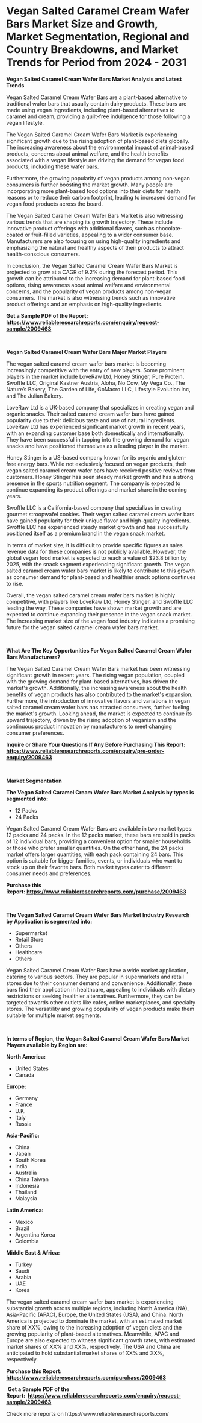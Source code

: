 <p><h1>Vegan Salted Caramel Cream Wafer Bars Market Size and Growth, Market Segmentation, Regional and Country Breakdowns, and Market Trends for Period from 2024 -  2031</h1></p><p><strong>Vegan Salted Caramel Cream Wafer Bars Market Analysis and Latest Trends</strong></p>
<p><p>Vegan Salted Caramel Cream Wafer Bars are a plant-based alternative to traditional wafer bars that usually contain dairy products. These bars are made using vegan ingredients, including plant-based alternatives to caramel and cream, providing a guilt-free indulgence for those following a vegan lifestyle.</p><p>The Vegan Salted Caramel Cream Wafer Bars Market is experiencing significant growth due to the rising adoption of plant-based diets globally. The increasing awareness about the environmental impact of animal-based products, concerns about animal welfare, and the health benefits associated with a vegan lifestyle are driving the demand for vegan food products, including these wafer bars.</p><p>Furthermore, the growing popularity of vegan products among non-vegan consumers is further boosting the market growth. Many people are incorporating more plant-based food options into their diets for health reasons or to reduce their carbon footprint, leading to increased demand for vegan food products across the board.</p><p>The Vegan Salted Caramel Cream Wafer Bars Market is also witnessing various trends that are shaping its growth trajectory. These include innovative product offerings with additional flavors, such as chocolate-coated or fruit-filled varieties, appealing to a wider consumer base. Manufacturers are also focusing on using high-quality ingredients and emphasizing the natural and healthy aspects of their products to attract health-conscious consumers.</p><p>In conclusion, the Vegan Salted Caramel Cream Wafer Bars Market is projected to grow at a CAGR of 9.2% during the forecast period. This growth can be attributed to the increasing demand for plant-based food options, rising awareness about animal welfare and environmental concerns, and the popularity of vegan products among non-vegan consumers. The market is also witnessing trends such as innovative product offerings and an emphasis on high-quality ingredients.</p></p>
<p><strong>Get a Sample PDF of the Report:&nbsp; <a href="https://www.reliableresearchreports.com/enquiry/request-sample/2009463">https://www.reliableresearchreports.com/enquiry/request-sample/2009463</a></strong></p>
<p>&nbsp;</p>
<p><strong>Vegan Salted Caramel Cream Wafer Bars Major Market Players</strong></p>
<p><p>The vegan salted caramel cream wafer bars market is becoming increasingly competitive with the entry of new players. Some prominent players in the market include LoveRaw Ltd, Honey Stinger, Pure Protein, Swoffle LLC, Original Kastner Austria, Aloha, No Cow, My Vega Co., The Nature’s Bakery, The Garden of Life, GoMacro LLC, Lifestyle Evolution Inc, and The Julian Bakery.</p><p>LoveRaw Ltd is a UK-based company that specializes in creating vegan and organic snacks. Their salted caramel cream wafer bars have gained popularity due to their delicious taste and use of natural ingredients. LoveRaw Ltd has experienced significant market growth in recent years, with an expanding customer base both domestically and internationally. They have been successful in tapping into the growing demand for vegan snacks and have positioned themselves as a leading player in the market.</p><p>Honey Stinger is a US-based company known for its organic and gluten-free energy bars. While not exclusively focused on vegan products, their vegan salted caramel cream wafer bars have received positive reviews from customers. Honey Stinger has seen steady market growth and has a strong presence in the sports nutrition segment. The company is expected to continue expanding its product offerings and market share in the coming years.</p><p>Swoffle LLC is a California-based company that specializes in creating gourmet stroopwafel cookies. Their vegan salted caramel cream wafer bars have gained popularity for their unique flavor and high-quality ingredients. Swoffle LLC has experienced steady market growth and has successfully positioned itself as a premium brand in the vegan snack market.</p><p>In terms of market size, it is difficult to provide specific figures as sales revenue data for these companies is not publicly available. However, the global vegan food market is expected to reach a value of $23.8 billion by 2025, with the snack segment experiencing significant growth. The vegan salted caramel cream wafer bars market is likely to contribute to this growth as consumer demand for plant-based and healthier snack options continues to rise.</p><p>Overall, the vegan salted caramel cream wafer bars market is highly competitive, with players like LoveRaw Ltd, Honey Stinger, and Swoffle LLC leading the way. These companies have shown market growth and are expected to continue expanding their presence in the vegan snack market. The increasing market size of the vegan food industry indicates a promising future for the vegan salted caramel cream wafer bars market.</p></p>
<p>&nbsp;</p>
<p><strong>What Are The Key Opportunities For Vegan Salted Caramel Cream Wafer Bars Manufacturers?</strong></p>
<p><p>The Vegan Salted Caramel Cream Wafer Bars market has been witnessing significant growth in recent years. The rising vegan population, coupled with the growing demand for plant-based alternatives, has driven the market's growth. Additionally, the increasing awareness about the health benefits of vegan products has also contributed to the market's expansion. Furthermore, the introduction of innovative flavors and variations in vegan salted caramel cream wafer bars has attracted consumers, further fueling the market's growth. Looking ahead, the market is expected to continue its upward trajectory, driven by the rising adoption of veganism and the continuous product innovation by manufacturers to meet changing consumer preferences.</p></p>
<p><strong>Inquire or Share Your Questions If Any Before Purchasing This Report: <a href="https://www.reliableresearchreports.com/enquiry/pre-order-enquiry/2009463">https://www.reliableresearchreports.com/enquiry/pre-order-enquiry/2009463</a></strong></p>
<p>&nbsp;</p>
<p><strong>Market Segmentation</strong></p>
<p><strong>The Vegan Salted Caramel Cream Wafer Bars Market Analysis by types is segmented into:</strong></p>
<p><ul><li>12 Packs</li><li>24 Packs</li></ul></p>
<p><p>Vegan Salted Caramel Cream Wafer Bars are available in two market types: 12 packs and 24 packs. In the 12 packs market, these bars are sold in packs of 12 individual bars, providing a convenient option for smaller households or those who prefer smaller quantities. On the other hand, the 24 packs market offers larger quantities, with each pack containing 24 bars. This option is suitable for bigger families, events, or individuals who want to stock up on their favorite bars. Both market types cater to different consumer needs and preferences.</p></p>
<p><strong>Purchase this Report:&nbsp;<a href="https://www.reliableresearchreports.com/purchase/2009463">https://www.reliableresearchreports.com/purchase/2009463</a></strong></p>
<p>&nbsp;</p>
<p><strong>The Vegan Salted Caramel Cream Wafer Bars Market Industry Research by Application is segmented into:</strong></p>
<p><ul><li>Supermarket</li><li>Retail Store</li><li>Others</li><li>Healthcare</li><li>Others</li></ul></p>
<p><p>Vegan Salted Caramel Cream Wafer Bars have a wide market application, catering to various sectors. They are popular in supermarkets and retail stores due to their consumer demand and convenience. Additionally, these bars find their application in healthcare, appealing to individuals with dietary restrictions or seeking healthier alternatives. Furthermore, they can be targeted towards other outlets like cafes, online marketplaces, and specialty stores. The versatility and growing popularity of vegan products make them suitable for multiple market segments.</p></p>
<p>&nbsp;</p>
<p><strong>In terms of Region, the Vegan Salted Caramel Cream Wafer Bars Market Players available by Region are:</strong></p>
<p>
    <p> <strong> North America: </strong>
        <ul>
            <li>United States</li>
            <li>Canada</li>
        </ul>
        </p> 
    <p> <strong> Europe: </strong>
        <ul>
            <li>Germany</li>
            <li>France</li>
            <li>U.K.</li>
            <li>Italy</li>
            <li>Russia</li>
        </ul>
        </p> 
    <p> <strong> Asia-Pacific: </strong>
        <ul>
            <li>China</li>
            <li>Japan</li>
            <li>South Korea</li>
            <li>India</li>
            <li>Australia</li>
            <li>China Taiwan</li>
            <li>Indonesia</li>
            <li>Thailand</li>
            <li>Malaysia</li>
        </ul>
        </p> 
    <p> <strong> Latin America: </strong>
        <ul>
            <li>Mexico</li>
            <li>Brazil</li>
            <li>Argentina Korea</li>
            <li>Colombia</li>
        </ul>
        </p> 
    <p> <strong> Middle East & Africa: </strong>
        <ul>
            <li>Turkey</li>
            <li>Saudi</li>
            <li>Arabia</li>
            <li>UAE</li>
            <li>Korea</li>
        </ul>
    </p>
    </p>
<p><p>The vegan salted caramel cream wafer bars market is experiencing substantial growth across multiple regions, including North America (NA), Asia-Pacific (APAC), Europe, the United States (USA), and China. North America is projected to dominate the market, with an estimated market share of XX%, owing to the increasing adoption of vegan diets and the growing popularity of plant-based alternatives. Meanwhile, APAC and Europe are also expected to witness significant growth rates, with estimated market shares of XX% and XX%, respectively. The USA and China are anticipated to hold substantial market shares of XX% and XX%, respectively.</p></p>
<p><strong>Purchase this Report: <a href="https://www.reliableresearchreports.com/purchase/2009463">https://www.reliableresearchreports.com/purchase/2009463</a></strong></p>
<p>&nbsp;<strong>Get a Sample PDF of the Report:&nbsp;&nbsp;<a href="https://www.reliableresearchreports.com/enquiry/request-sample/2009463">https://www.reliableresearchreports.com/enquiry/request-sample/2009463</a></strong></p>
<p><strong></strong></p>
<p>Check more reports on https://www.reliableresearchreports.com/</p>